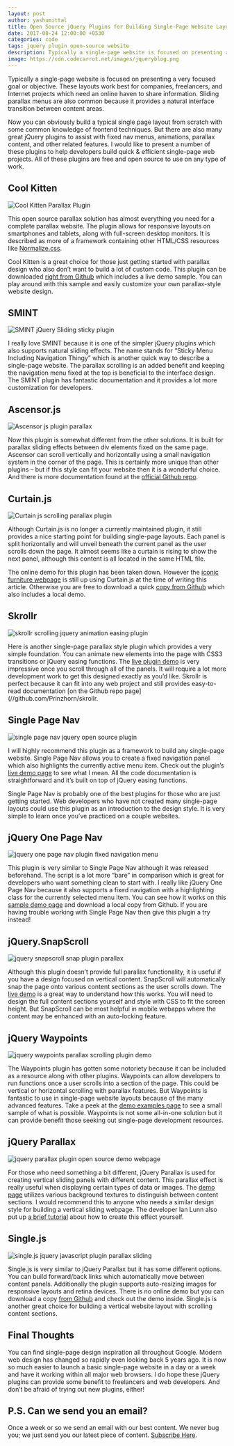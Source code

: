 ```yaml
---
layout: post
author: yashumittal
title: Open Source jQuery Plugins for Building Single-Page Website Layouts
date: 2017-08-24 12:00:00 +0530
categories: code
tags: jquery plugin open-source website
description: Typically a single-page website is focused on presenting a very focused goal or objective. These layouts work best for companies, freelancers, and Internet projects which need an online haven to share information.
image: https://cdn.codecarrot.net/images/jqueryblog.png
---
```


Typically a single-page website is focused on presenting a very focused goal or objective. These layouts work best for companies, freelancers, and Internet projects which need an online haven to share information. Sliding parallax menus are also common because it provides a natural interface transition between content areas.

Now you can obviously build a typical single page layout from scratch with some common knowledge of frontend techniques. But there are also many great jQuery plugins to assist with fixed nav menus, animations, parallax content, and other related features. I would like to present a number of these plugins to help developers build quick & efficient single-page web projects. All of these plugins are free and open source to use on any type of work.

## Cool Kitten

![Cool Kitten Parallax Plugin](https://cdn.codecarrot.net/images/cool-kitten-parallax-plugin.png)

This open source parallax solution has almost everything you need for a complete parallax website. The plugin allows for responsive layouts on smartphones and tablets, along with full-screen desktop monitors. It is described as more of a framework containing other HTML/CSS resources like [Normalize.css](//codecarrotnet.github.io/normalize.css).

Cool Kitten is a great choice for those just getting started with parallax design who also don’t want to build a lot of custom code. This plugin can be downloaded [right from Github](//github.com/jalxob/cool-kitten) which includes a live demo sample. You can play around with this sample and easily customize your own parallax-style website design.

## SMINT

![SMINT jQuery Sliding sticky plugin](https://cdn.codecarrot.net/images/smint-jquery-sliding-sticky-plugin.png)

I really love SMINT because it is one of the simpler jQuery plugins which also supports natural sliding effects. The name stands for “Sticky Menu Including Navigation Thingy” which is another quick way to describe a single-page website. The parallax scrolling is an added benefit and keeping the navigation menu fixed at the top is beneficial to the interface design. The SMINT plugin has fantastic documentation and it provides a lot more customization for developers.

## Ascensor.js

![Ascensor js plugin parallax](https://cdn.codecarrot.net/images/ascensor-js-plugin-parallax.png)

Now this plugin is somewhat different from the other solutions. It is built for parallax sliding effects between div elements fixed on the same page. Ascensor can scroll vertically and horizontally using a small navigation system in the corner of the page. This is certainly more unique than other plugins – but if this style can fit your website then it is a wonderful choice. And there is more documentation found at the [official Github repo](//github.com/kirkas/Ascensor.js).

## Curtain.js

![Curtain js scrolling parallax plugin](https://cdn.codecarrot.net/images/curtain-js-scrolling-parallax-plugin.png)

Although Curtain.js is no longer a currently maintained plugin, it still provides a nice starting point for building single-page layouts. Each panel is split horizontally and will unveil beneath the current panel as the user scrolls down the page. It almost seems like a curtain is rising to show the next panel, although this content is all located in the same HTML file.

The online demo for this plugin has been taken down. However the [iconic furniture webpage](//llidesign.co.uk/iconic-furniture/) is still up using Curtain.js at the time of writing this article. Otherwise you are free to download a quick [copy from Github](//github.com/victa/curtain.js) which also includes a local demo.

## Skrollr

![skrollr scrolling jquery animation easing plugin](https://cdn.codecarrot.net/images/skrollr-easing-parallax-jquery-plugin.png)

Here is another single-page parallax style plugin which provides a very simple foundation. You can animate new elements into the page with CSS3 transitions or jQuery easing functions. The [live plugin demo](//prinzhorn.github.io/skrollr/) is very impressive once you scroll through all of the panels. It will require a lot more development work to get this designed exactly as you’d like. Skrollr is perfect because it can fit into any web project and still provides easy-to-read documentation [on the Github repo page](//github.com/Prinzhorn/skrollr.

## Single Page Nav

![single page nav jquery open source plugin](https://cdn.codecarrot.net/images/single-page-nav-plugin-demo.png)

I will highly recommend this plugin as a framework to build any single-page website. Single Page Nav allows you to create a fixed navigation panel which also highlights the currently active menu item. Check out the plugin’s [live demo page](//chriswojcik.net/demos/single-page-nav/) to see what I mean. All the code documentation is straightforward and it’s built on top of jQuery easing functions.

Single Page Nav is probably one of the best plugins for those who are just getting started. Web developers who have not created many single-page layouts could use this plugin as an introduction to the design style. It is very simple to learn once you’ve practiced on a couple websites.

## jQuery One Page Nav

![jquery one page nav plugin fixed navigation menu](https://cdn.codecarrot.net/images/jquery-one-page-nav-plugin-demo.png)

This plugin is very similar to Single Page Nav although it was released beforehand. The script is a lot more “bare” in comparison which is great for developers who want something clean to start with. I really like jQuery One Page Nav because it also supports a fixed navigation with a highlighting class for the currently selected menu item. You can see how it works on this [sample demo page](//davist11.github.io/jQuery-One-Page-Nav/) and download a local copy from Github. If you are having trouble working with Single Page Nav then give this plugin a try instead!

## jQuery.SnapScroll

![jquery snapscroll snap plugin parallax](https://cdn.codecarrot.net/images/jquery-snapscroll-snapping-plugin-demo.png)

Although this plugin doesn’t provide full parallax functionality, it is useful if you have a design focused on vertical content. SnapScroll will automatically snap the page onto various content sections as the user scrolls down. The [live demo](//wtm.github.io/jquery.snapscroll/) is a great way to understand how this works. You will need to design the full content sections yourself and style with CSS to fit the screen height. But SnapScroll can be most helpful in mobile webapps where the content may be enhanced with an auto-locking feature.

## jQuery Waypoints

![jquery waypoints parallax scrolling plugin demo](https://cdn.codecarrot.net/images/jquery-waypoints-scrolling-parallax-plugin-homepage.png)

The Waypoints plugin has gotten some notoriety because it can be included as a resource along with other plugins. Waypoints can allow developers to run functions once a user scrolls into a section of the page. This could be vertical or horizontal scrolling with parallax features. But Waypoints is fantastic to use in single-page website layouts because of the many advanced features. Take a peek at the [demo examples page](//imakewebthings.com/jquery-waypoints/#shortcuts-examples) to see a small sample of what is possible. Waypoints is not some all-in-one solution but it can provide benefit those seeking out single-page development resources.

## jQuery Parallax

![jquery parallax plugin open source demo webpage](https://cdn.codecarrot.net/images/jquery-parallax-plugin-github-demo.png)

For those who need something a bit different, jQuery Parallax is used for creating vertical sliding panels with different content. This parallax effect is really useful when displaying certain types of data or images. The [demo page](//ianlunn.co.uk/plugins/jquery-parallax/) utilizes various background textures to distinguish between content sections. I would recommend this to anyone who needs a similar design style for building a vertical sliding webpage. The developer Ian Lunn also put up [a brief tutorial](//ianlunn.co.uk/articles/recreate-nikebetterworld-parallax/) about how to create this effect yourself.

## Single.js

![single.js jquery javascript plugin parallax sliding](https://cdn.codecarrot.net/images/single-js-jquery-plugin-demo-page.png)

Single.js is very similar to jQuery Parallax but it has some different options. You can build forward/back links which automatically move between content panels. Additionally the plugin supports auto-resizing images for responsive layouts and retina devices. There is no online demo but you can download a copy [from Github](//github.com/rafaelfragosom/singlejs) and check out the demo inside. Single.js is another great choice for building a vertical website layout with scrolling content sections.

## Final Thoughts

You can find single-page design inspiration all throughout Google. Modern web design has changed so rapidly even looking back 5 years ago. It is now so much easier to launch a basic single-page website in a day or a week and have it working within all major web browsers. I do hope these jQuery plugins can provide some benefit to freelancers and web developers. And don’t be afraid of trying out new plugins, either!

## P.S. Can we send you an email?

Once a week or so we send an email with our best content. We never bug you; we just send you our latest piece of content. [Subscribe Here](#subscribe).
